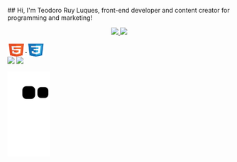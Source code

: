 <p>## Hi, I'm Teodoro Ruy Luques, front-end developer and content creator for programming and marketing!
                        <div align="center">
                          <a href="https://github.com/Teodoro-RuyLuques">
                          <img height="180em" src="https://github-readme-stats.vercel.app/api?username=teodoro&show_icons=true&theme=dracula&include_all_commits=true&count_private=true"/>
                          <img height="180em" src="https://github-readme-stats.vercel.app/api/top-langs/?username=ruyluques&layout=compact&langs_count=7&theme=dracula"/>
                        </div>
                        <div style="display: inline_block"><br>
                          <img align="center" alt="RuyLuques-HTML" height="30" width="40" src="https://raw.githubusercontent.com/devicons/devicon/master/icons/html5/html5-original.svg">
                          <img align="center" alt="RuyLuques-CSS" height="30" width="40" src="https://raw.githubusercontent.com/devicons/devicon/master/icons/css3/css3-original.svg">
                            </tr>
                        <div> 
                          <a href = "mailto:teodororodrigues4@gmail.com"><img src="https://img.shields.io/badge/-Gmail-%23333?style=for-the-badge&logo=gmail&logoColor=white" target="_blank"></a>
                          <a href="https://www.linkedin.com/in/teodoro-rodrigues/" target="_blank"><img src="https://img.shields.io/badge/-LinkedIn-%230077B5?style=for-the-badge&logo=linkedin&logoColor=white" target="_blank"></a> 
                          
                           
  ![Snake animation](https://github.com/rafaballerini/rafaballerini/blob/output/github-contribution-grid-snake.svg)
 
</div>
                         
